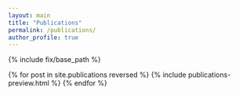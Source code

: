 ```yaml
---
layout: main
title: "Publications"
permalink: /publications/
author_profile: true
---
```


{% include fix/base_path %}

{% for post in site.publications reversed %}
   {% include publications-preview.html %}
{% endfor %}
